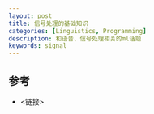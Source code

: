 ```yaml
---
layout: post
title: 信号处理的基础知识
categories: [Linguistics, Programming]
description: 和语音、信号处理相关的ml话题
keywords: signal
---
```



## 参考

- <链接>
